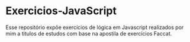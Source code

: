 # Exercicios-JavaScript
Esse repositório expõe exercícios de lógica em Javascript realizados por mim a titulos de estudos com base na apostila de exercícios Faccat.
